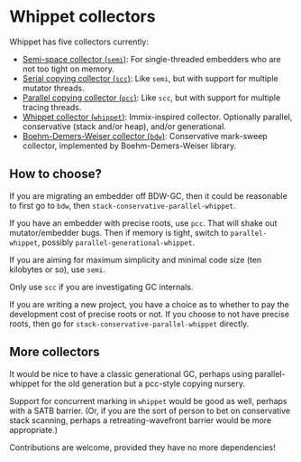# Whippet collectors

Whippet has five collectors currently:
 - [Semi-space collector (`semi`)](./collector-semi.md): For
   single-threaded embedders who are not too tight on memory.
 - [Serial copying collector (`scc`)](./collector-scc.md): Like `semi`,
   but with support for multiple mutator threads.
 - [Parallel copying collector (`pcc`)](./collector-pcc.md): Like `scc`,
   but with support for multiple tracing threads.
 - [Whippet collector (`whippet`)](./collector-whippet.md):
   Immix-inspired collector.  Optionally parallel, conservative (stack
   and/or heap), and/or generational.
 - [Boehm-Demers-Weiser collector (`bdw`)](./collector-bdw.md):
   Conservative mark-sweep collector, implemented by
   Boehm-Demers-Weiser library.

## How to choose?

If you are migrating an embedder off BDW-GC, then it could be reasonable
to first go to `bdw`, then `stack-conservative-parallel-whippet`.

If you have an embedder with precise roots, use `pcc`.  That will shake
out mutator/embedder bugs.  Then if memory is tight, switch to
`parallel-whippet`, possibly `parallel-generational-whippet`.

If you are aiming for maximum simplicity and minimal code size (ten
kilobytes or so), use `semi`.

Only use `scc` if you are investigating GC internals.

If you are writing a new project, you have a choice as to whether to pay
the development cost of precise roots or not.  If you choose to not have
precise roots, then go for `stack-conservative-parallel-whippet`
directly.

## More collectors

It would be nice to have a classic generational GC, perhaps using
parallel-whippet for the old generation but a pcc-style copying nursery.

Support for concurrent marking in `whippet` would be good as well,
perhaps with a SATB barrier.  (Or, if you are the sort of person to bet
on conservative stack scanning, perhaps a retreating-wavefront barrier
would be more appropriate.)

Contributions are welcome, provided they have no more dependencies!
